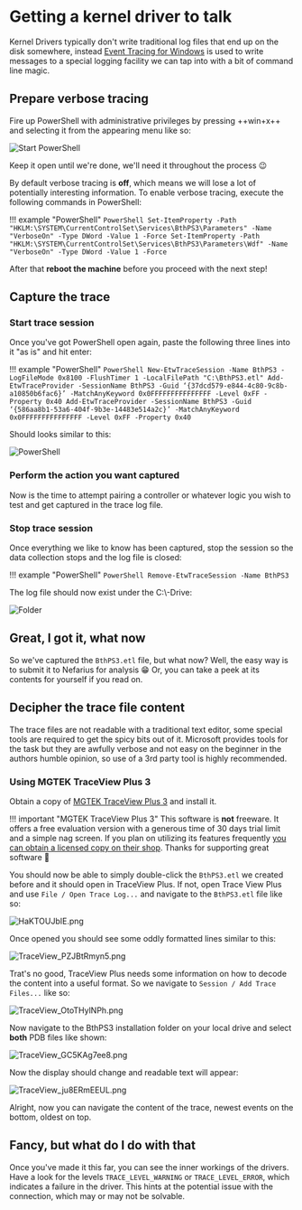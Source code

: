 # Getting a kernel driver to talk

Kernel Drivers typically don't write traditional log files that end up on the disk somewhere, instead [Event Tracing for Windows](https://docs.microsoft.com/en-us/windows-hardware/test/wpt/event-tracing-for-windows) is used to write messages to a special logging facility we can tap into with a bit of command line magic.

## Prepare verbose tracing

Fire up PowerShell with administrative privileges by pressing ++win+x++ and selecting it from the appearing menu like so:

![Start PowerShell](../../images/Y2bzZWdYK4.png)

Keep it open until we're done, we'll need it throughout the process 😉

By default verbose tracing is **off**, which means we will lose a lot of potentially interesting information. To enable verbose tracing, execute the following commands in PowerShell:

!!! example "PowerShell"
    ```PowerShell
    Set-ItemProperty -Path "HKLM:\SYSTEM\CurrentControlSet\Services\BthPS3\Parameters" -Name "VerboseOn" -Type DWord -Value 1 -Force
    Set-ItemProperty -Path "HKLM:\SYSTEM\CurrentControlSet\Services\BthPS3\Parameters\Wdf" -Name "VerboseOn" -Type DWord -Value 1 -Force
    ```

After that **reboot the machine** before you proceed with the next step!

## Capture the trace

### Start trace session

Once you've got PowerShell open again, paste the following three lines into it "as is" and hit enter:

!!! example "PowerShell"
    ```PowerShell
    New-EtwTraceSession -Name BthPS3 -LogFileMode 0x8100 -FlushTimer 1 -LocalFilePath "C:\BthPS3.etl"
    Add-EtwTraceProvider -SessionName BthPS3 -Guid ‘{37dcd579-e844-4c80-9c8b-a10850b6fac6}’ -MatchAnyKeyword 0x0FFFFFFFFFFFFFFF -Level 0xFF -Property 0x40
    Add-EtwTraceProvider -SessionName BthPS3 -Guid ‘{586aa8b1-53a6-404f-9b3e-14483e514a2c}’ -MatchAnyKeyword 0x0FFFFFFFFFFFFFFF -Level 0xFF -Property 0x40
    ```

Should looks similar to this:

![PowerShell](../../images/35cnHUOIwv.png)

### Perform the action you want captured

Now is the time to attempt pairing a controller or whatever logic you wish to test and get captured in the trace log file.

### Stop trace session

Once everything we like to know has been captured, stop the session so the data collection stops and the log file is closed:

!!! example "PowerShell"
    ```PowerShell
    Remove-EtwTraceSession -Name BthPS3
    ```

The log file should now exist under the C:\\-Drive:

![Folder](../../images/AnyDesk_LVe8LzooAQ.png)

## Great, I got it, what now

So we've captured the `BthPS3.etl` file, but what now? Well, the easy way is to submit it to Nefarius for analysis 😁 Or, you can take a peek at its contents for yourself if you read on.

## Decipher the trace file content

The trace files are not readable with a traditional text editor, some special tools are required to get the spicy bits out of it. Microsoft provides tools for the task but they are awfully verbose and not easy on the beginner in the authors humble opinion, so use of a 3rd party tool is highly recommended.

### Using MGTEK TraceView Plus 3

Obtain a copy of [MGTEK TraceView Plus 3](https://www.mgtek.com/traceview) and install it.

!!! important "MGTEK TraceView Plus 3"
    This software is **not** freeware. It offers a free evaluation version with a generous time of 30 days trial limit and a simple nag screen. If you plan on utilizing its features frequently [you can obtain a licensed copy on their shop](https://www.mgtek.com/traceview/shop). Thanks for supporting great software 🥰

You should now be able to simply double-click the `BthPS3.etl` we created before and it should open in TraceView Plus. If not, open Trace View Plus and use `File / Open Trace Log...` and navigate to the `BthPS3.etl` file like so:

![HaKTOUJbIE.png](../../images/HaKTOUJbIE.png)

Once opened you should see some oddly formatted lines similar to this:

![TraceView_PZJBtRmyn5.png](../../images/TraceView_PZJBtRmyn5.png)

Trat's no good, TraceView Plus needs some information on how to decode the content into a useful format. So we navigate to `Session / Add Trace Files...` like so:

![TraceView_OtoTHylNPh.png](../../images/TraceView_OtoTHylNPh.png)

Now navigate to the BthPS3 installation folder on your local drive and select **both** PDB files like shown:

![TraceView_GC5KAg7ee8.png](../../images/TraceView_GC5KAg7ee8.png)

Now the display should change and readable text will appear:

![TraceView_ju8ERmEEUL.png](../../images/TraceView_ju8ERmEEUL.png)

Alright, now you can navigate the content of the trace, newest events on the bottom, oldest on top.

## Fancy, but what do I do with that

Once you've made it this far, you can see the inner workings of the drivers. Have a look for the levels `TRACE_LEVEL_WARNING` or `TRACE_LEVEL_ERROR`, which indicates a failure in the driver. This hints at the potential issue with the connection, which may or may not be solvable.
